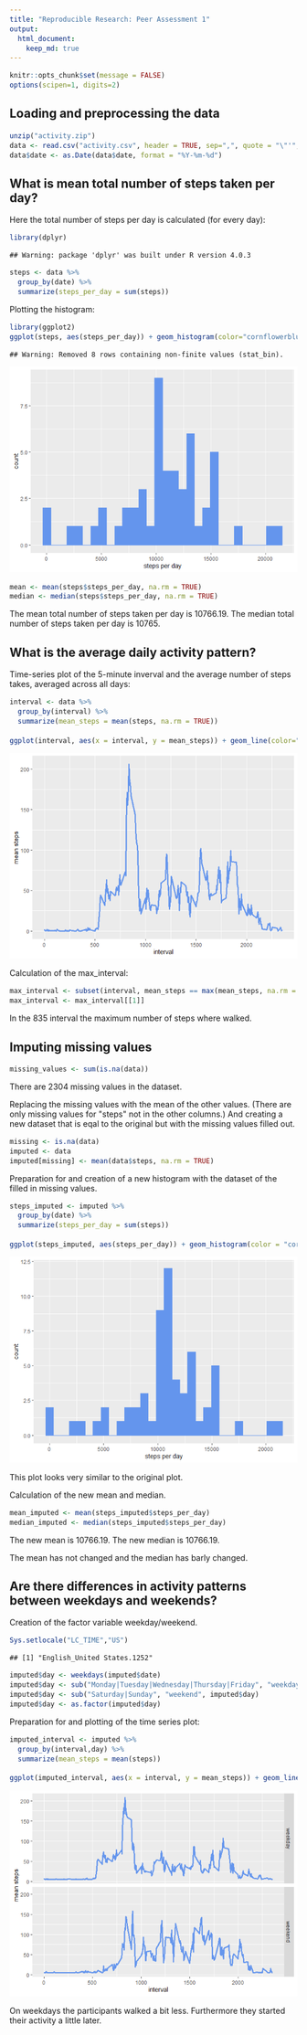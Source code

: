 ```yaml
---
title: "Reproducible Research: Peer Assessment 1"
output: 
  html_document:
    keep_md: true
---
```


```r
knitr::opts_chunk$set(message = FALSE)
options(scipen=1, digits=2)
```

## Loading and preprocessing the data


```r
unzip("activity.zip")
data <- read.csv("activity.csv", header = TRUE, sep=",", quote = "\"'", na.strings = "NA")
data$date <- as.Date(data$date, format = "%Y-%m-%d")
```


## What is mean total number of steps taken per day?

Here the total number of steps per day is calculated (for every day):

```r
library(dplyr)
```

```
## Warning: package 'dplyr' was built under R version 4.0.3
```

```r
steps <- data %>%
  group_by(date) %>%
  summarize(steps_per_day = sum(steps))
```

Plotting the histogram:

```r
library(ggplot2)
ggplot(steps, aes(steps_per_day)) + geom_histogram(color="cornflowerblue", fill="cornflowerblue") + xlab(label = "steps per day") 
```

```
## Warning: Removed 8 rows containing non-finite values (stat_bin).
```

![](PA1_template_files/figure-html/unnamed-chunk-4-1.png)<!-- -->


```r
mean <- mean(steps$steps_per_day, na.rm = TRUE)
median <- median(steps$steps_per_day, na.rm = TRUE)
```

The mean total number of steps taken per day is 10766.19.
The median total number of steps taken per day is 10765.

## What is the average daily activity pattern?

Time-series plot of the 5-minute inverval and the average number of steps takes, averaged across all days:

```r
interval <- data %>%
  group_by(interval) %>%
  summarize(mean_steps = mean(steps, na.rm = TRUE))

ggplot(interval, aes(x = interval, y = mean_steps)) + geom_line(color="cornflowerblue", size=1.2) + ylab(label = "mean steps")
```

![](PA1_template_files/figure-html/unnamed-chunk-6-1.png)<!-- -->

Calculation of the max_interval:

```r
max_interval <- subset(interval, mean_steps == max(mean_steps, na.rm = TRUE))
max_interval <- max_interval[[1]]
```

In the 835 interval the maximum number of steps where walked.

## Imputing missing values


```r
missing_values <- sum(is.na(data))
```

There are 2304 missing values in the dataset.

Replacing the missing values with the mean of the other values.
(There are only missing values for "steps" not in the other columns.) And creating a new dataset that is eqal to the original but with the missing values filled out.

```r
missing <- is.na(data)
imputed <- data
imputed[missing] <- mean(data$steps, na.rm = TRUE)
```

Preparation for and creation of a new histogram with the dataset of the filled in missing values.

```r
steps_imputed <- imputed %>%
  group_by(date) %>%
  summarize(steps_per_day = sum(steps))

ggplot(steps_imputed, aes(steps_per_day)) + geom_histogram(color = "cornflowerblue", fill="cornflowerblue") + xlab(label = "steps per day")
```

![](PA1_template_files/figure-html/unnamed-chunk-10-1.png)<!-- -->

This plot looks very similar to the original plot.

Calculation of the new mean and median.

```r
mean_imputed <- mean(steps_imputed$steps_per_day)
median_imputed <- median(steps_imputed$steps_per_day)
```

The new mean is 10766.19.
The new median is 10766.19.

The mean has not changed and the median has barly changed.

## Are there differences in activity patterns between weekdays and weekends?

Creation of the factor variable weekday/weekend.

```r
Sys.setlocale("LC_TIME","US")
```

```
## [1] "English_United States.1252"
```

```r
imputed$day <- weekdays(imputed$date)
imputed$day <- sub("Monday|Tuesday|Wednesday|Thursday|Friday", "weekday", imputed$day)
imputed$day <- sub("Saturday|Sunday", "weekend", imputed$day)
imputed$day <- as.factor(imputed$day)
```

Preparation for and plotting of the time series plot:

```r
imputed_interval <- imputed %>%
  group_by(interval,day) %>%
  summarize(mean_steps = mean(steps))

ggplot(imputed_interval, aes(x = interval, y = mean_steps)) + geom_line(color = "cornflowerblue", size=1.2) + facet_grid(rows = vars(day)) + ylab(label="mean steps")
```

![](PA1_template_files/figure-html/unnamed-chunk-13-1.png)<!-- -->

On weekdays the participants walked a bit less. Furthermore they started their activity a little later.

